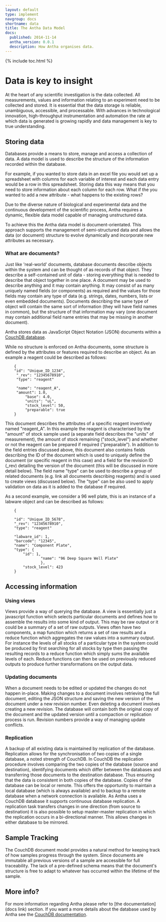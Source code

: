 ```yaml
---
layout: default
type: implement
navgroup: docs
shortname: data
title: The Antha Data Model
docs:
  published: 2014-11-14
  antha_version: 0.0.1
  description: How Antha organises data.
---
```

{% include toc.html %}

# Data is key to insight

At the heart of any scientific investigation is the data collected.  All measurements, values and information relating to an experiment need to be collected and stored.  It is essential that the data storage is reliable, unambiguous, accessible, and processable.  With advances in technological innovation, high-throughput instrumentation and automation the rate at which data is generated is growing rapidly and data management is key to true understanding. 

## Storing data

Databases provide a means to store, manage and access a collection of data.  A data model is used to describe the structure of the information recorded within the database.   

For example, if you wanted to store data in an excel file you would set up a spreadsheet with columns for each variable of interest and each data entry would be a row in this spreadsheet.  Storing data this way means that you need to store information about each column for each row.  What if the you wanted to add a new attribute - what happens to the existing rows?  

Due to the diverse nature of biological and experimental data and the continuous development of the scientific process, Antha requires a dynamic, flexible data model capable of managing unstructured data.   

To achieve this the Antha data model is document-orientated.  This approach supports the management of semi-structured data and allows the data (or document) structure to evolve dynamically and incorporate new attributes as necessary.  

### What are documents?

Just like 'real-world' documents, database documents describe objects within the system and can be thought of as records of that object.  They describe a self-contained unit of data - storing everything that is needed to describe that object together in one place.  A document may be used to describe anything and it may contain anything.  It may consist of as many uniquely named fields (or components) as required and the values for those fields may contain any type of data (e.g. strings, dates, numbers, lists or even embedded documents).  Documents describing the same type of object will contain the same sort of information (they will have field names in common), but the structure of that information may vary (one document may contain additional field name entries that may be missing in another document).  

Antha stores data as JavaScript Object Notation (JSON) documents within a [CouchDB database](http://couchdb.apache.org). 
    
While no structure is enforced on Antha documents, some structure is defined by the attributes or features required to describe an object.  As an example a reagent could be described as follows:

```
    {
	"id": "Unique_ID_1234",
	 "_rev": "12345678910",
	 "type": "reagent"

	 "name": "reagent_A",
	 "amount": 1.0,
         "base": 4.0,
         "units": "uL",
         "stock_level": 50,
         "preparable": true
    }
```

This document describes the attributes of a specific reagent inventively named "reagent_A".  In this example the reagent is characterised by the "amount" of stock sample used (a separate field describes the "units" of measurement), the amount of stock remaining ("stock_level") and whether or not the reagent can be prepared if required ("preparable").  In addition to the field entries discussed above, this document also contains fields describing the ID of the document which is used to uniquely define the document (or specific reagent in this case) and a field for the revision ID (_rev) detailing the version of the document (this will be discussed in more detail below).  The field name "type" can be used to describe a group of related documents (e.g. link all documents describing reagents) and is used to create views (discussed below). The "type" can be also used to apply validation on data as it is added to the database if required.

As a second example, we consider a 96 well plate, this is an instance of a labware object and can be described as follows:

```
    {

	"id": "Unique_ID_5678",
	"_rev": "12345678910",
	"type": "reagent"

	"labware_id": 1,
	"barcode": "12345",
	"name": "Component Plate",
	"type": {	   
		"id": 1,
                "name": "96 Deep Square Well Plate"
                },
        "stock_level": 423
    }
```

## Accessing information 

### Using views

Views provide a way of querying the database. A view is essentially just a javascript function which selects particular documents and defines how to assemble the results into some kind of output. This may be raw output or it could be a summary of a set of raw outputs. Views often have two components, a map function which returns a set of raw results and a reduce function which aggregates the raw values into a summary output. For instance the levels of all stocks of a particular type in the system could be produced by first searching for all stocks by type then passing the resulting records to a reduce function which simply sums the available levels of each. Reduce functions can then be used on previously reduced outputs to produce further transformations on the output data. 

### Updating documents 

When a document needs to be edited or updated the changes do not happen in-place.  Making changes to a document involves retrieving the full document, editing the JSON structure and saving the new version of the document under a new revision number.  Even deleting a document involves creating a new revision.  The database will contain both the original copy of the document and the updated version until a compaction or replication process is run.  Revision numbers provide a way of managing update conflicts.

### Replication

A backup of all existing data is maintained by replication of the database.  Replication allows for the synchronisation of two copies of a single database, a noted strength of CouchDB.  In CouchDB the replication procedure involves comparing the two copies of the database (source and destination), identifying documents which differ between the databases and transferring those documents to the destination database.  Thus ensuring that the data is consistent in both copies of the database.  Copies of the database can be local or remote.  This offers the opportunity to maintain a local database (which is always available) and to backup to a remote database when a network connection is available.  As Antha uses a CouchDB database it supports continuous database replication.  A replication task transfers changes in one direction (from source to destination) it is also possible to setup master-master replication in which the replication occurs in a bi-directional manner.  This allows changes in either database to be mirrored.  

## Sample Tracking

The CouchDB document model provides a natural method for keeping track of how samples progress through the system. Since documents are immutable all previous versions of a sample are accessible for full traceability. The lack of a pre-defined schema means that the document's structure is free to adapt to whatever has occurred within the lifetime of the sample. 

## More info?

For more information regarding Antha please refer to [the documentation](docs link) section.  If you want a more details about the database used by Antha see the [CouchDB documentation](http://couchdb.apache.org).